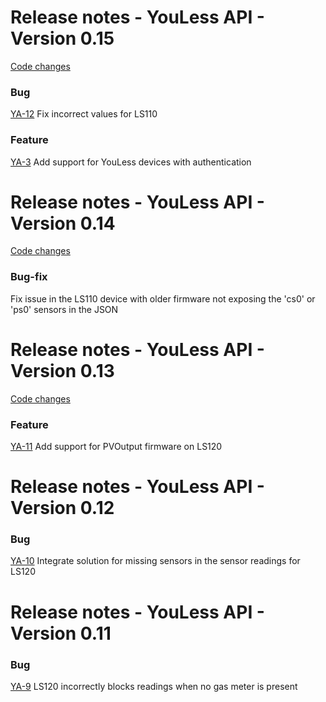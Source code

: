 # Release notes - YouLess API - Version 0.15

[Code changes](https://bitbucket.org/jongsoftdev/youless-python-bridge/branches/compare/0.15%0D0.14#diff)

### Bug

[YA-12](https://jongsoftdev.atlassian.net/browse/YA-12) Fix incorrect values for LS110

### Feature

[YA-3](https://jongsoftdev.atlassian.net/browse/YA-3) Add support for YouLess devices with authentication

# Release notes - YouLess API - Version 0.14

[Code changes](https://bitbucket.org/jongsoftdev/youless-python-bridge/branches/compare/0.14%0D0.13#diff)

### Bug-fix

Fix issue in the LS110 device with older firmware not exposing the 'cs0' or 'ps0' sensors in the JSON

# Release notes - YouLess API - Version 0.13

[Code changes](https://bitbucket.org/jongsoftdev/youless-python-bridge/branches/compare/0.13%0D0.12#diff)

### Feature

[YA-11](https://jongsoftdev.atlassian.net/browse/YA-11) Add support for PVOutput firmware on LS120


# Release notes - YouLess API - Version 0.12

### Bug

[YA-10](https://jongsoftdev.atlassian.net/browse/YA-10) Integrate solution for missing sensors in the sensor readings for LS120

# Release notes - YouLess API - Version 0.11

### Bug

[YA-9](https://jongsoftdev.atlassian.net/browse/YA-9) LS120 incorrectly blocks readings when no gas meter is present
